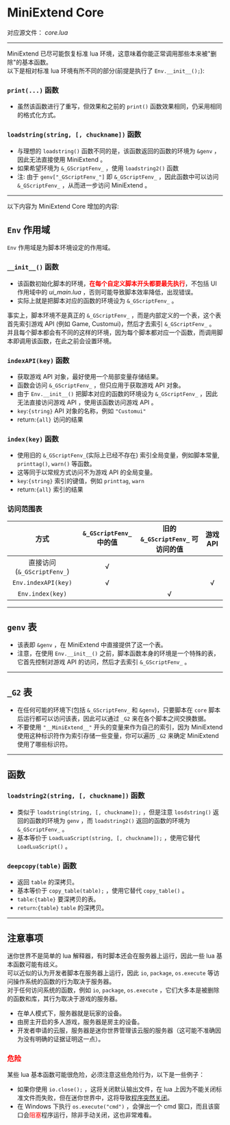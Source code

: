 # MiniExtend Core
对应源文件： *core.lua*  

---

MiniExtend 已尽可能恢复标准 lua 环境，这意味着你能正常调用那些本来被"删除"的基本函数。  
以下是相对标准 lua 环境有所不同的部分(前提是执行了 `Env.__init__();`):  
### `print(...)` 函数
- 虽然该函数进行了重写，但效果和之前的 `print()` 函数效果相同，仍采用相同的格式化方式。  

### `loadstring(string, [, chuckname])` 函数
- 与理想的 `loadstring()` 函数不同的是，该函数返回的函数的环境为 `&genv` ，因此无法直接使用 MiniExtend 。  
- 如果希望环境为 `&_GScriptFenv_` ，使用 `loadstring2()` 函数
- 注: 由于 `genv["_GScriptFenv_"]` 即 `&_GScriptFenv_` ，因此函数中可以访问 `&_GScriptFenv_` ，从而进一步访问 MiniExtend 。  

---

以下内容为 MiniExtend Core 增加的内容:  

## `Env` 作用域
`Env` 作用域是为脚本环境设定的作用域。  

### `__init__()` 函数
- 该函数初始化脚本的环境，<b style="color:red;">在每个自定义脚本开头都要最先执行</b>，不包括 UI 作用域中的 *ui_main.lua* ，否则可能导致脚本效率降低，出现错误。  
- 实际上就是把脚本对应的函数的环境设为 `&_GScriptFenv_` 。  

事实上，脚本环境不是真正的 `&_GScriptFenv_` ，而是内部定义的一个表，这个表首先索引游戏 API (例如 Game, Customui)，然后才去索引 `&_GScriptFenv_` 。  
并且每个脚本都会有不同的这样的环境，因为每个脚本都对应一个函数，而调用脚本即调用该函数，在此之前会设置环境。  

### `indexAPI(key)` 函数
- 获取游戏 API 对象，最好使用一个局部变量存储结果。  
- 函数会访问 `&_GScriptFenv_` ，但只应用于获取游戏 API 对象。  
- 由于 `Env.__init__()` 把脚本对应的函数的环境设为 `&_GScriptFenv_` ，因此无法直接访问游戏 API ，使用该函数访问游戏 API 。  
- `key`:`{string}` API 对象的名称，例如 `"Customui"`
- return:`{all}` 访问的结果  

### `index(key)` 函数
- 使用旧的 `&_GScriptFenv_`(实际上已经不存在) 索引全局变量，例如脚本常量, `printtag()`, `warn()` 等函数。  
- 这等同于以常规方式访问不为游戏 API 的全局变量。  
- `key`:`{string}` 索引的键值，例如 `printtag`, `warn`
- return:`{all}` 索引的结果

### 访问范围表
| 方式 | `&_GScriptFenv_` 中的值 | 旧的 `&_GScriptFenv_` 可访问的值 | 游戏 API
| :-: | :-: | :-: | :-: |
| 直接访问(`&_GScriptFenv_`) | √ | | |
| `Env.indexAPI(key)` | √ | | √ |
| `Env.index(key)` | | √ | |

---


## `genv` 表
- 该表即 `&genv` ，在 MiniExtend 中直接提供了这一个表。  
- 注意，在使用 `Env.__init__()` 之前，脚本函数本身的环境是一个特殊的表，它首先控制对游戏 API 的访问，然后才去索引 `&_GScriptFenv_` 。  

---

## `_G2` 表
- 在任何可能的环境下(包括 `&_GScriptFenv_` 和 `&genv`)，只要脚本在 `core` 脚本后运行都可以访问该表，因此可以通过 `_G2` 来在各个脚本之间交换数据。  
- 不要使用 `"__MiniExtend__"` 开头的变量来作为自己的索引，因为 MiniExtend 使用这种标识符作为索引存储一些变量，你可以遍历 `_G2` 来确定 MiniExtend 使用了哪些标识符。  

---
## 函数

### `loadstring2(string, [, chuckname])` 函数
- 类似于 `loadstring(string, [, chuckname]);` ，但是注意 `losdstring()` 返回的函数的环境为 `genv` ，而 `loadstring2()` 返回的函数的环境为 `&_GScriptFenv_` 。  
- 基本等价于 `LoadLuaScript(string, [, chuckname]);` ，使用它替代 `LoadLuaScript()` 。  

### `deepcopy(table)` 函数
- 返回 `table` 的深拷贝。  
- 基本等价于 `copy_table(table);` ，使用它替代 `copy_table()` 。  
- `table`:`{table}` 要深拷贝的表。  
- `return`:`{table}` `table` 的深拷贝。  

---

## 注意事项
迷你世界不是简单的 lua 解释器，有时脚本还会在服务器上运行，因此一些 lua 基本函数可能有歧义。  
可以近似的认为开发者脚本在服务器上运行，因此 `io`, `package`, `os.execute` 等访问操作系统的函数的行为取决于服务器。  
对于任何访问系统的函数，例如 `io`, `package`, `os.execute` ，它们大多本是被删除的函数和库，其行为取决于游戏的服务器。

- 在单人模式下，服务器就是玩家的设备。  
- 由房主开启的多人游戏，服务器是房主的设备。  
- 开发者申请的云服，服务器是迷你世界管理该云服的服务器（这可能不准确因为没有明确的证据证明这一点）。  

<h3 style="color:red;">危险</h3>
某些 lua 基本函数可能很危险，必须注意这些危险行为，以下是一些例子：  

- 如果你使用 `io.close();` ，这将关闭默认输出文件，在 lua 上因为不能关闭标准文件而失败，但在迷你世界中，这将导致<u title="这似乎会使游戏保存，再次打开地图仍是玩法模式，然后继续关闭……所以请使用编辑模式打开">程序突然关闭</u>。  
- 在 Windows 下执行 `os.execute("cmd")` ，会弹出一个 cmd 窗口，而且该窗口会<span style="color:red;">阻塞</span>程序运行，除非手动关闭，这也非常难看。  
